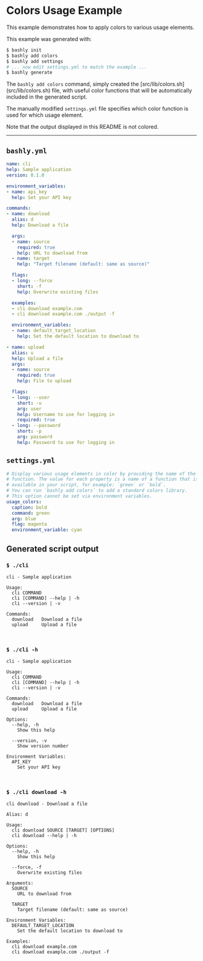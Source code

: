 # Colors Usage Example

This example demonstrates how to apply colors to various usage elements.

This example was generated with:

```bash
$ bashly init
$ bashly add colors
$ bashly add settings
# ... now edit settings.yml to match the example ...
$ bashly generate
```

The `bashly add colors` command, simply created the [src/lib/colors.sh]
(src/lib/colors.sh) file, with useful color functions that will be
automatically included in the generated script.

The manually modified `settings.yml` file specifies which color function is
used for which usage element.

Note that the output displayed in this README is not colored.

<!-- include: settings.yml -->

-----

## `bashly.yml`

```yaml
name: cli
help: Sample application
version: 0.1.0

environment_variables:
- name: api_key
  help: Set your API key

commands:
- name: download
  alias: d
  help: Download a file

  args:
  - name: source
    required: true
    help: URL to download from
  - name: target
    help: "Target filename (default: same as source)"

  flags:
  - long: --force
    short: -f
    help: Overwrite existing files

  examples:
  - cli download example.com
  - cli download example.com ./output -f

  environment_variables:
  - name: default_target_location
    help: Set the default location to download to

- name: upload
  alias: u
  help: Upload a file
  args:
  - name: source
    required: true
    help: File to upload

  flags:
  - long: --user
    short: -u
    arg: user
    help: Username to use for logging in
    required: true
  - long: --password
    short: -p
    arg: password
    help: Password to use for logging in
```

## `settings.yml`

```yaml
# Display various usage elements in color by providing the name of the color
# function. The value for each property is a name of a function that is
# available in your script, for example: `green` or `bold`.
# You can run `bashly add colors` to add a standard colors library.
# This option cannot be set via environment variables.
usage_colors:
  caption: bold
  command: green
  arg: blue
  flag: magenta
  environment_variable: cyan

```


## Generated script output

### `$ ./cli`

```shell
cli - Sample application

Usage:
  cli COMMAND
  cli [COMMAND] --help | -h
  cli --version | -v

Commands:
  download   Download a file
  upload     Upload a file



```

### `$ ./cli -h`

```shell
cli - Sample application

Usage:
  cli COMMAND
  cli [COMMAND] --help | -h
  cli --version | -v

Commands:
  download   Download a file
  upload     Upload a file

Options:
  --help, -h
    Show this help

  --version, -v
    Show version number

Environment Variables:
  API_KEY
    Set your API key



```

### `$ ./cli download -h`

```shell
cli download - Download a file

Alias: d

Usage:
  cli download SOURCE [TARGET] [OPTIONS]
  cli download --help | -h

Options:
  --help, -h
    Show this help

  --force, -f
    Overwrite existing files

Arguments:
  SOURCE
    URL to download from

  TARGET
    Target filename (default: same as source)

Environment Variables:
  DEFAULT_TARGET_LOCATION
    Set the default location to download to

Examples:
  cli download example.com
  cli download example.com ./output -f



```



